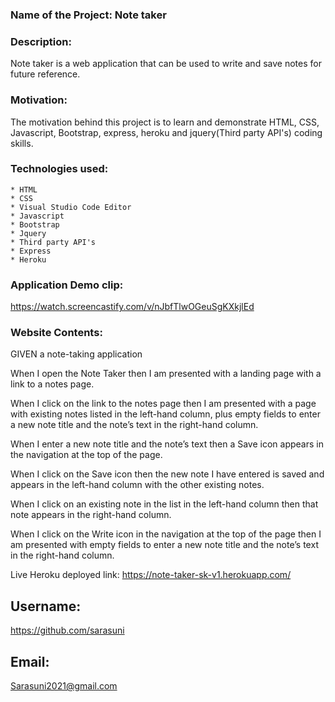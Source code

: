 
### Name of the Project: Note taker ###

### Description: ###
Note taker is a web application that can be used to write and save notes for future reference.

### Motivation: ###
The motivation behind this project is to learn and demonstrate HTML, CSS, Javascript, Bootstrap, express, heroku and jquery(Third party API's) coding skills.

### Technologies used: ###
    * HTML
    * CSS
    * Visual Studio Code Editor
    * Javascript
    * Bootstrap
    * Jquery
    * Third party API's
    * Express
    * Heroku

### Application Demo clip: ###
https://watch.screencastify.com/v/nJbfTlwOGeuSgKXkjlEd

### Website Contents: ###

GIVEN a note-taking application

When I open the Note Taker
then I am presented with a landing page with a link to a notes page.

When I click on the link to the notes page
then I am presented with a page with existing notes listed in the left-hand column, plus empty fields to enter a new note title and the note’s text in the right-hand column.

When I enter a new note title and the note’s text
then a Save icon appears in the navigation at the top of the page.

When I click on the Save icon
then the new note I have entered is saved and appears in the left-hand column with the other existing notes.

When I click on an existing note in the list in the left-hand column
then that note appears in the right-hand column.

When I click on the Write icon in the navigation at the top of the page
then I am presented with empty fields to enter a new note title and the note’s text in the right-hand column.


Live Heroku deployed link: 
https://note-taker-sk-v1.herokuapp.com/

## Username:

https://github.com/sarasuni

## Email:

Sarasuni2021@gmail.com
